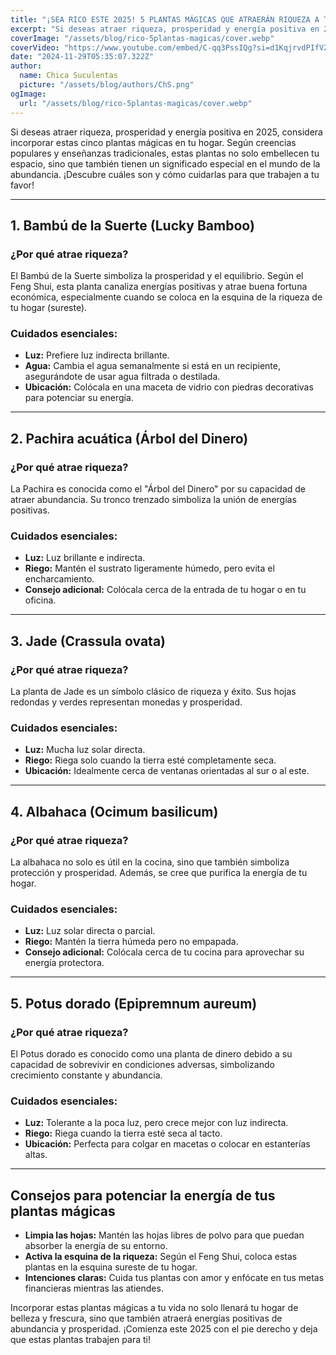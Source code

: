 ```yaml
---
title: "¡SEA RICO ESTE 2025! 5 PLANTAS MÁGICAS QUE ATRAERÁN RIQUEZA A TU VIDA"
excerpt: "Si deseas atraer riqueza, prosperidad y energía positiva en 2025, considera incorporar estas cinco plantas mágicas en tu hogar. "
coverImage: "/assets/blog/rico-5plantas-magicas/cover.webp"
coverVideo: "https://www.youtube.com/embed/C-qq3PssIQg?si=d1KqjrvdPIfVZhqg"
date: "2024-11-29T05:35:07.322Z"
author:
  name: Chica Suculentas
  picture: "/assets/blog/authors/ChS.png"
ogImage:
  url: "/assets/blog/rico-5plantas-magicas/cover.webp"
---
```


Si deseas atraer riqueza, prosperidad y energía positiva en 2025, considera incorporar estas cinco plantas mágicas en tu hogar. Según creencias populares y enseñanzas tradicionales, estas plantas no solo embellecen tu espacio, sino que también tienen un significado especial en el mundo de la abundancia. ¡Descubre cuáles son y cómo cuidarlas para que trabajen a tu favor!

---

## 1. **Bambú de la Suerte (Lucky Bamboo)**

### ¿Por qué atrae riqueza?
El Bambú de la Suerte simboliza la prosperidad y el equilibrio. Según el Feng Shui, esta planta canaliza energías positivas y atrae buena fortuna económica, especialmente cuando se coloca en la esquina de la riqueza de tu hogar (sureste).

### Cuidados esenciales:
- **Luz:** Prefiere luz indirecta brillante.
- **Agua:** Cambia el agua semanalmente si está en un recipiente, asegurándote de usar agua filtrada o destilada.
- **Ubicación:** Colócala en una maceta de vidrio con piedras decorativas para potenciar su energía.

---

## 2. **Pachira acuática (Árbol del Dinero)**

### ¿Por qué atrae riqueza?
La Pachira es conocida como el "Árbol del Dinero" por su capacidad de atraer abundancia. Su tronco trenzado simboliza la unión de energías positivas.

### Cuidados esenciales:
- **Luz:** Luz brillante e indirecta.
- **Riego:** Mantén el sustrato ligeramente húmedo, pero evita el encharcamiento.
- **Consejo adicional:** Colócala cerca de la entrada de tu hogar o en tu oficina.

---

## 3. **Jade (Crassula ovata)**

### ¿Por qué atrae riqueza?
La planta de Jade es un símbolo clásico de riqueza y éxito. Sus hojas redondas y verdes representan monedas y prosperidad.

### Cuidados esenciales:
- **Luz:** Mucha luz solar directa.
- **Riego:** Riega solo cuando la tierra esté completamente seca.
- **Ubicación:** Idealmente cerca de ventanas orientadas al sur o al este.

---

## 4. **Albahaca (Ocimum basilicum)**

### ¿Por qué atrae riqueza?
La albahaca no solo es útil en la cocina, sino que también simboliza protección y prosperidad. Además, se cree que purifica la energía de tu hogar.

### Cuidados esenciales:
- **Luz:** Luz solar directa o parcial.
- **Riego:** Mantén la tierra húmeda pero no empapada.
- **Consejo adicional:** Colócala cerca de tu cocina para aprovechar su energía protectora.

---

## 5. **Potus dorado (Epipremnum aureum)**

### ¿Por qué atrae riqueza?
El Potus dorado es conocido como una planta de dinero debido a su capacidad de sobrevivir en condiciones adversas, simbolizando crecimiento constante y abundancia.

### Cuidados esenciales:
- **Luz:** Tolerante a la poca luz, pero crece mejor con luz indirecta.
- **Riego:** Riega cuando la tierra esté seca al tacto.
- **Ubicación:** Perfecta para colgar en macetas o colocar en estanterías altas.

---

## Consejos para potenciar la energía de tus plantas mágicas

- **Limpia las hojas:** Mantén las hojas libres de polvo para que puedan absorber la energía de su entorno.
- **Activa la esquina de la riqueza:** Según el Feng Shui, coloca estas plantas en la esquina sureste de tu hogar.
- **Intenciones claras:** Cuida tus plantas con amor y enfócate en tus metas financieras mientras las atiendes.

Incorporar estas plantas mágicas a tu vida no solo llenará tu hogar de belleza y frescura, sino que también atraerá energías positivas de abundancia y prosperidad. ¡Comienza este 2025 con el pie derecho y deja que estas plantas trabajen para ti!



